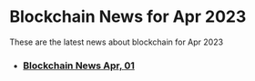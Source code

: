 # Blockchain News for Apr 2023
These are the latest news about blockchain for Apr 2023
- ### [Blockchain News Apr, 01](./01)
